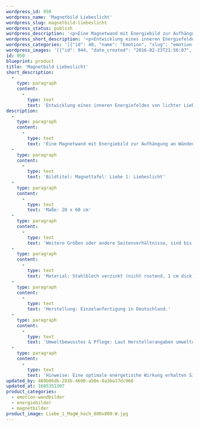 ```yaml
---
wordpress_id: 950
wordpress_name: 'Magnetbild Liebeslicht'
wordpress_slug: magnetbild-liebeslicht
wordpress_status: publish
wordpress_description: '<p>Eine Magnetwand mit Energiebild zur Aufhängung an Wänden oder zum Aufstellen im Raum mit einem aktivierbaren Informationsfeld zu: Liebe - Kraft - Hoffnung - Zuversicht - Zuwendung - Selbstoffenbarung - Liebvollität (liebevoll sein): Entwicklung eines inneren Energiefeldes von strahlend und lichtvoller Liebe. Aktivierung eines inneren Energiefeldes von Kraft und Hoffnung. Fähigkeit, sich selbst in Offenheit und Zuwendung zu begegnen und auf liebevolle Weise besser kennen zu lernen.</p><p>Bildtitel: Magnettafel: Liebe 1: Liebeslicht</p><p>Maße: 20 x 60 cm</p><p>Weitere Größen oder andere Seitenverhältnisse, sind bis 200 cm individuell für Sie innerhalb weniger Tage herstellbar. Bitte kontaktieren Sie uns hierfür unter <a href="mailto:info@elvedenverlag.de">info@elvedenverlag.de</a>.e</p><p>Anwendungshinweise, Produktinformationen:<br />Material: Stahlblech verzinkt (nicht rostend, 1 cm dick), auf Vollholzrahmen, mit hochwertigem, leinwandartigem Spezialstoff umspannt.<br />Herstellung: Einzelanfertigung in Deutschland.<br />Umweltbewusstes &amp; Pflege: Laut Herstellerangaben umweltorientiertes Textildruckverfahren, recyclingfähiger Stoff, Rahmen aus Holz, 70 Jahre farbecht, abwaschbarer Leinwandstoff.<br />Hinweise: Eine optimale energetische Wirkung erhalten Sie, wenn Sie die Magnete auf der einfarbigen Fläche der Magnetwand platzieren und das Blütenenergiebild frei wirken lassen.</p>'
wordpress_short_description: '<p>Entwicklung eines inneren Energiefeldes von lichter Liebe</p>'
wordpress_categories: '[{"id": 40, "name": "Emotion", "slug": "emotion-wandbilder"}, {"id": 22, "name": "Energiebilder", "slug": "energiebilder"}, {"id": 44, "name": "Magnetbilder", "slug": "magnetbilder"}]'
wordpress_images: '[{"id": 944, "date_created": "2016-02-23T21:56:07", "date_created_gmt": "2016-02-23T19:56:07", "date_modified": "2016-02-23T21:56:07", "date_modified_gmt": "2016-02-23T19:56:07", "src": "https://my.feenbaum.de/wp-content/uploads/2016/02/Liebe_1_MagW_hoch_800x800-W.jpg", "name": "Liebe_1_MagW_hoch_800x800-W", "alt": ""}]'
id: 950
blueprint: product
title: 'Magnetbild Liebeslicht'
short_description:
  -
    type: paragraph
    content:
      -
        type: text
        text: 'Entwicklung eines inneren Energiefeldes von lichter Liebe'
description:
  -
    type: paragraph
    content:
      -
        type: text
        text: 'Eine Magnetwand mit Energiebild zur Aufhängung an Wänden oder zum Aufstellen im Raum mit einem aktivierbaren Informationsfeld zu: Liebe - Kraft - Hoffnung - Zuversicht - Zuwendung - Selbstoffenbarung - Liebvollität (liebevoll sein): Entwicklung eines inneren Energiefeldes von strahlend und lichtvoller Liebe. Aktivierung eines inneren Energiefeldes von Kraft und Hoffnung. Fähigkeit, sich selbst in Offenheit und Zuwendung zu begegnen und auf liebevolle Weise besser kennen zu lernen.'
  -
    type: paragraph
    content:
      -
        type: text
        text: 'Bildtitel: Magnettafel: Liebe 1: Liebeslicht'
  -
    type: paragraph
    content:
      -
        type: text
        text: 'Maße: 20 x 60 cm'
  -
    type: paragraph
    content:
      -
        type: text
        text: 'Weitere Größen oder andere Seitenverhältnisse, sind bis 200 cm individuell für Sie innerhalb weniger Tage herstellbar. Bitte kontaktieren Sie uns hierfür unter info@elvedenverlag.de.e'
  -
    type: paragraph
    content:
      -
        type: text
        text: 'Material: Stahlblech verzinkt (nicht rostend, 1 cm dick), auf Vollholzrahmen, mit hochwertigem, leinwandartigem Spezialstoff umspannt.'
  -
    type: paragraph
    content:
      -
        type: text
        text: 'Herstellung: Einzelanfertigung in Deutschland.'
  -
    type: paragraph
    content:
      -
        type: text
        text: 'Umweltbewusstes & Pflege: Laut Herstellerangaben umweltorientiertes Textildruckverfahren, recyclingfähiger Stoff, Rahmen aus Holz, 70 Jahre farbecht, abwaschbarer Leinwandstoff.'
  -
    type: paragraph
    content:
      -
        type: text
        text: 'Hinweise: Eine optimale energetische Wirkung erhalten Sie, wenn Sie die Magnete auf der einfarbigen Fläche der Magnetwand platzieren und das Blütenenergiebild frei wirken lassen.'
updated_by: 489b06db-283b-4690-a50e-8a3ba37dc968
updated_at: 1685351307
product_categories:
  - emotion-wandbilder
  - energiebilder
  - magnetbilder
product_image: Liebe_1_MagW_hoch_800x800-W.jpg
---
```

